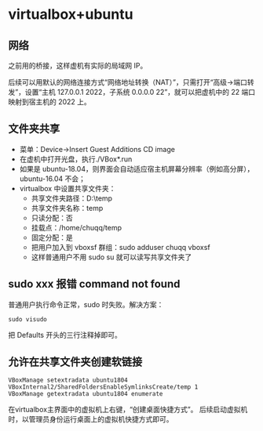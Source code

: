 # virtualbox+ubuntu

## 网络

之前用的桥接，这样虚机有实际的局域网 IP。

后续可以用默认的网络连接方式“网络地址转换（NAT）”，只需打开“高级->端口转发”，设置“主机 127.0.0.1 2022，子系统 0.0.0.0 22”，就可以把虚机中的 22 端口映射到宿主机的 2022 上。

## 文件夹共享

- 菜单：Device->Insert Guest Additions CD image
- 在虚机中打开光盘，执行./VBox\*.run
- 如果是 ubuntu-18.04，则界面会自动适应宿主机屏幕分辨率（例如高分屏），ubuntu-16.04 不会；
- virtualbox 中设置共享文件夹：
  - 共享文件夹路径：D:\temp
  - 共享文件夹名称：temp
  - 只读分配：否
  - 挂载点：/home/chuqq/temp
  - 固定分配：是
  - 把用户加入到 vboxsf 群组：sudo adduser chuqq vboxsf
  - 这样普通用户不用 sudo su 就可以读写共享文件夹了

## sudo xxx 报错 command not found

普通用户执行命令正常，sudo 时失败。解决方案：

```
sudo visudo
```

把 Defaults 开头的三行注释掉即可。

## 允许在共享文件夹创建软链接

```
VBoxManage setextradata ubuntu1804 VBoxInternal2/SharedFoldersEnableSymlinksCreate/temp 1
VBoxManage getextradata ubuntu1804 enumerate
```

在virtualbox主界面中的虚拟机上右键，“创建桌面快捷方式”。
后续启动虚拟机时，以管理员身份运行桌面上的虚拟机快捷方式即可。
